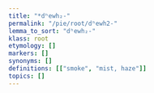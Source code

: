 ```yaml
---
title: "*dʰewh₂-"
permalink: "/pie/root/dʰewh2-"
lemma_to_sort: "dʰewh₂-"
klass: root
etymology: []
markers: []
synonyms: []
definitions: [["smoke", "mist, haze"]]
topics: []
---
```

